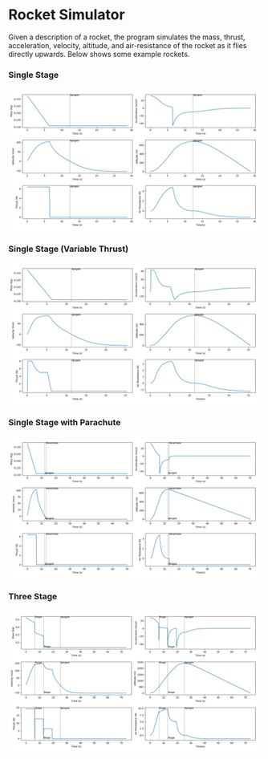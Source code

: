 # Rocket Simulator
Given a description of a rocket, the program simulates the mass, thrust, acceleration, velocity, altitude, and air-resistance of the rocket as it flies directly upwards. Below shows some example rockets.

### Single Stage 
<img src="images/single_stage.png" width=800/>

### Single Stage (Variable Thrust)
<img src="images/single_stage_var.png" width=800/>

### Single Stage with Parachute
<img src="images/single_stage_parachute.png" width=800/>

### Three Stage
<img src="images/three_stage.png" width=800/>
